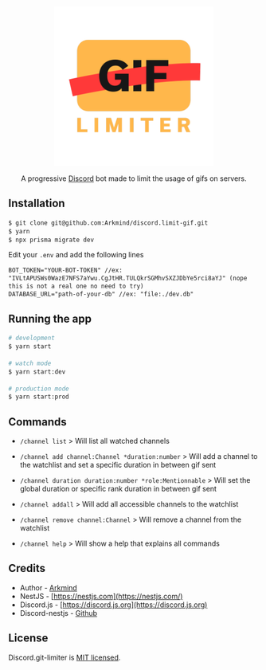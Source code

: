 <p align="center">
  <a href="https://github.com/Arkmind/discord.limit-gif/" target="blank"><img src="https://github.com/Arkmind/discord.limit-gif/blob/master/assets/logo.png?raw=true" width="320" alt="Gif Limiter Logo" /></a>
</p>

  <p align="center">A progressive <a href="http://discord.gg" target="_blank">Discord</a> bot made to limit the usage of gifs on servers.</p>

## Installation
```bash
$ git clone git@github.com:Arkmind/discord.limit-gif.git
$ yarn
$ npx prisma migrate dev
```
Edit your `.env` and add the following lines
```env
BOT_TOKEN="YOUR-BOT-TOKEN" //ex: "IVLtAPUSWs0WazE7NFS7aYwu.CgJtHR.TULQkrSGMhvSXZJDbYe5rci8aYJ" (nope this is not a real one no need to try)
DATABASE_URL="path-of-your-db" //ex: "file:./dev.db"
```

## Running the app
```bash
# development
$ yarn start

# watch mode
$ yarn start:dev

# production mode
$ yarn start:prod
```

## Commands
- `/channel list` > Will list all watched channels

- `/channel add channel:Channel *duration:number` > Will add a channel to the watchlist and set a specific duration in between gif sent

- `/channel duration duration:number *role:Mentionnable` > Will set the global duration or specific rank duration in between gif sent

- `/channel addall` > Will add all accessible channels to the watchlist

- `/channel remove channel:Channel` > Will remove a channel from the watchlist

- `/channel help` > Will show a help that explains all commands 


## Credits

- Author - [Arkmind](https://github.com/Arkmind)
- NestJS - [https://nestjs.com](https://nestjs.com/)
- Discord.js - [https://discord.js.org](https://discord.js.org)
- Discord-nestjs - [Github](https://github.com/fjodor-rybakov/discord-nestjs)

## License

Discord.git-limiter is [MIT licensed](LICENSE).
